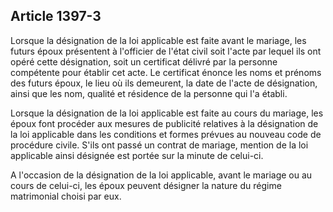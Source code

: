 Article 1397-3
----
Lorsque la désignation de la loi applicable est faite avant le mariage, les
futurs époux présentent à l'officier de l'état civil soit l'acte par lequel ils
ont opéré cette désignation, soit un certificat délivré par la personne
compétente pour établir cet acte. Le certificat énonce les noms et prénoms des
futurs époux, le lieu où ils demeurent, la date de l'acte de désignation, ainsi
que les nom, qualité et résidence de la personne qui l'a établi.

Lorsque la désignation de la loi applicable est faite au cours du mariage, les
époux font procéder aux mesures de publicité relatives à la désignation de la
loi applicable dans les conditions et formes prévues au nouveau code de
procédure civile. S'ils ont passé un contrat de mariage, mention de la loi
applicable ainsi désignée est portée sur la minute de celui-ci.

A l'occasion de la désignation de la loi applicable, avant le mariage ou au
cours de celui-ci, les époux peuvent désigner la nature du régime matrimonial
choisi par eux.
